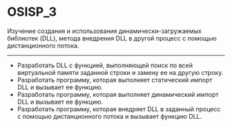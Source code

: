 # OSISP_3

Изучение создания и использования динамически-загружаемых библиотек (DLL), метода внедрения DLL в другой процесс с помощью дистанционного потока.
____

- Разработать DLL с функцией, выполняющей поиск по всей виртуальной памяти заданной строки и замену ее на другую строку.
- Разработать программу, которая выполняет статический импорт DLL и вызывает ее функцию.
- Разработать программу, которая выполняет динамический импорт DLL и вызывает ее функцию.
- Разработать программу, которая внедряет DLL в заданный процесс с помощью дистанционного потока и вызывает функцию DLL.
